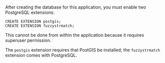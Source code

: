 After creating the database for this application, you must enable two
PostgreSQL extensions:

```
CREATE EXTENSION postgis;
CREATE EXTENSION fuzzystrmatch;
```

This cannot be done from within the application because it requires
superuser permission.

The `postgis` extension requires that PostGIS be installed; the
`fuzzystrmatch` extension comes with PostgreSQL.
